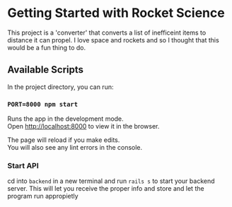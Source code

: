 # Getting Started with Rocket Science

This project is a 'converter' that converts a list of inefficeint items to distance it can propel. I love space and rockets and so I thought that this would be a fun thing to do. 

## Available Scripts

In the project directory, you can run:

### `PORT=8000 npm start`

Runs the app in the development mode.\
Open [http://localhost:8000](http://localhost:8000) to view it in the browser.

The page will reload if you make edits.\
You will also see any lint errors in the console.

### Start API

cd into `backend` in a new terminal and run `rails s` to start your backend server.
This will let you receive the proper info and store and let the program run appropietly


